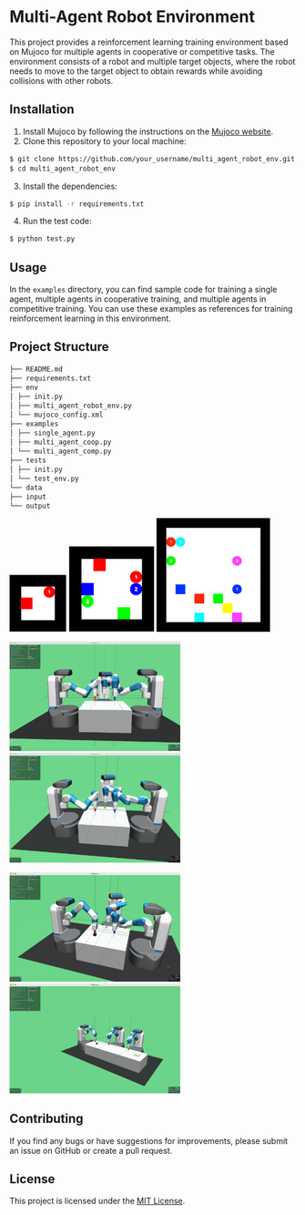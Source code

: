 # Multi-Agent Robot Environment

This project provides a reinforcement learning training environment based on Mujoco for multiple agents in cooperative or competitive tasks. The environment consists of a robot and multiple target objects, where the robot needs to move to the target object to obtain rewards while avoiding collisions with other robots.

## Installation

1. Install Mujoco by following the instructions on the [Mujoco website](http://www.mujoco.org/).
2. Clone this repository to your local machine:
```bash
$ git clone https://github.com/your_username/multi_agent_robot_env.git
$ cd multi_agent_robot_env
```

3. Install the dependencies:
```bash
$ pip install -r requirements.txt
```

4. Run the test code:
```bash
$ python test.py
```

## Usage

In the `examples` directory, you can find sample code for training a single agent, multiple agents in cooperative training, and multiple agents in competitive training. You can use these examples as references for training reinforcement learning in this environment.

## Project Structure

```tree
├── README.md
├── requirements.txt
├── env
│ ├── init.py
│ ├── multi_agent_robot_env.py
│ └── mujoco_config.xml
├── examples
│ ├── single_agent.py
│ ├── multi_agent_coop.py
│ └── multi_agent_comp.py
├── tests
│ ├── init.py
│ └── test_env.py
└── data
├── input
└── output
```


<img src="images/go_orderly_1.png" alt="Example GIF" width="100"/> <img src="images/go_orderly_3.png" alt="Example GIF" width="150"/> <img src="images/go_orderly_5.gif" alt="Example GIF" width="200"/>

<img src="images/multi_agent_reach.gif" alt="Example GIF" width="300"/> <img src="images/multi_agent_joint_reach.gif" alt="Example GIF" width="300"/>

<img src="images/multi_agent_pick.gif" alt="Example GIF" width="300"/> <img src="images/multi_agent_push_and_pick.gif" alt="Example GIF" width="300"/>

## Contributing

If you find any bugs or have suggestions for improvements, please submit an issue on GitHub or create a pull request.

## License

This project is licensed under the [MIT License](LICENSE).
